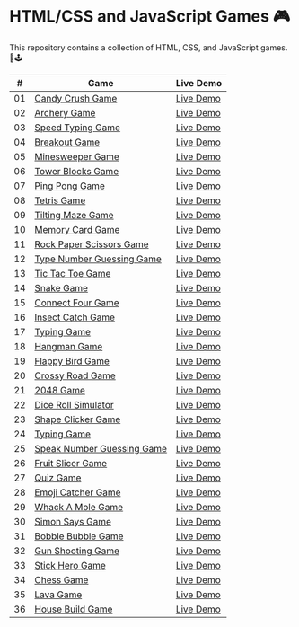 # HTML/CSS and JavaScript Games 🎮

This repository contains a collection of HTML, CSS, and JavaScript games. 🎯🕹

|  #  | Game                                                                                                                           | Live Demo                                                                                           |
| :-: | ------------------------------------------------------------------------------------------------------------------------------ | --------------------------------------------------------------------------------------------------- |
| 01  | [Candy Crush Game](https://github.com/codetap-org/web-games/tree/main/01-Candy-Crush-Game)                     | [Live Demo](https://codetap-org.github.io/web-games/01-Candy-Crush-Game/)           |
| 02  | [Archery Game](https://github.com/codetap-org/web-games/tree/main/02-Archery-Game)                             | [Live Demo](https://codetap-org.github.io/web-games/02-Archery-Game/)               |
| 03  | [Speed Typing Game](https://github.com/codetap-org/web-games/tree/main/03-Speed-Typing-Game)                   | [Live Demo](https://codetap-org.github.io/web-games/03-Speed-Typing-Game/)          |
| 04  | [Breakout Game](https://github.com/codetap-org/web-games/tree/main/04-Breakout-Game)                           | [Live Demo](https://codetap-org.github.io/web-games/04-Breakout-Game/)              |
| 05  | [Minesweeper Game](https://github.com/codetap-org/web-games/tree/main/05-Minesweeper-Game)                     | [Live Demo](https://codetap-org.github.io/web-games/05-Minesweeper-Game/)           |
| 06  | [Tower Blocks Game](https://github.com/codetap-org/web-games/tree/main/06-Tower-Blocks)                        | [Live Demo](https://codetap-org.github.io/web-games/06-Tower-Blocks/)               |
| 07  | [Ping Pong Game](https://github.com/codetap-org/web-games/tree/main/07-Ping-Pong-Game)                         | [Live Demo](https://codetap-org.github.io/web-games/07-Ping-Pong-Game/)             |
| 08  | [Tetris Game](https://github.com/codetap-org/web-games/tree/main/08-Tetris-Game)                               | [Live Demo](https://codetap-org.github.io/web-games/08-Tetris-Game/)                |
| 09  | [Tilting Maze Game](https://github.com/codetap-org/web-games/tree/main/09-Tilting-Maze-Game)                   | [Live Demo](https://codetap-org.github.io/web-games/09-Tilting-Maze-Game/)          |
| 10  | [Memory Card Game](https://github.com/codetap-org/web-games/tree/main/10-Memory-Card-Game)                     | [Live Demo](https://codetap-org.github.io/web-games/10-Memory-Card-Game/)           |
| 11  | [Rock Paper Scissors Game](https://github.com/codetap-org/web-games/tree/main/11-Rock-Paper-Scissors)          | [Live Demo](https://codetap-org.github.io/web-games/11-Rock-Paper-Scissors/)        |
| 12  | [Type Number Guessing Game](https://github.com/codetap-org/web-games/tree/main/12-Type-Number-Guessing-Game)   | [Live Demo](https://codetap-org.github.io/web-games/12-Type-Number-Guessing-Game/)  |
| 13  | [Tic Tac Toe Game](https://github.com/codetap-org/web-games/tree/main/13-Tic-Tac-Toe)                          | [Live Demo](https://codetap-org.github.io/web-games/13-Tic-Tac-Toe/)                |
| 14  | [Snake Game](https://github.com/codetap-org/web-games/tree/main/14-Snake-Game)                                 | [Live Demo](https://codetap-org.github.io/web-games/14-Snake-Game/)                 |
| 15  | [Connect Four Game](https://github.com/codetap-org/web-games/tree/main/15-Connect-Four-Game)                   | [Live Demo](https://codetap-org.github.io/web-games/15-Connect-Four-Game/)          |
| 16  | [Insect Catch Game](https://github.com/codetap-org/web-games/tree/main/16-Insect-Catch-Game)                   | [Live Demo](https://codetap-org.github.io/web-games/16-Insect-Catch-Game/)          |
| 17  | [Typing Game](https://github.com/codetap-org/web-games/tree/main/17-Typing-Game)                               | [Live Demo](https://codetap-org.github.io/web-games/17-Typing-Game/)                |
| 18  | [Hangman Game](https://github.com/codetap-org/web-games/tree/main/18-Hangman-Game)                             | [Live Demo](https://codetap-org.github.io/web-games/18-Hangman-Game/)               |
| 19  | [Flappy Bird Game](https://github.com/codetap-org/web-games/tree/main/19-Flappy-Bird-Game)                     | [Live Demo](https://codetap-org.github.io/web-games/19-Flappy-Bird-Game/)           |
| 20  | [Crossy Road Game](https://github.com/codetap-org/web-games/tree/main/20-Crossy-Road-Game)                     | [Live Demo](https://codetap-org.github.io/web-games/20-Crossy-Road-Game/)           |
| 21  | [2048 Game](https://github.com/codetap-org/web-games/tree/main/21-2048-Game)                                   | [Live Demo](https://codetap-org.github.io/web-games/21-2048-Game/)                  |
| 22  | [Dice Roll Simulator](https://github.com/codetap-org/web-games/tree/main/22-Dice-Roll-Simulator)               | [Live Demo](https://codetap-org.github.io/web-games/22-Dice-Roll-Simulator/)        |
| 23  | [Shape Clicker Game](https://github.com/codetap-org/web-games/tree/main/23-Shape-Clicker-Game)                 | [Live Demo](https://codetap-org.github.io/web-games/23-Shape-Clicker-Game/)         |
| 24  | [Typing Game](https://github.com/codetap-org/web-games/tree/main/24-Typing-Game)                               | [Live Demo](https://codetap-org.github.io/web-games/24-Typing-Game/)                |
| 25  | [Speak Number Guessing Game](https://github.com/codetap-org/web-games/tree/main/25-Speak-Number-Guessing-Game) | [Live Demo](https://codetap-org.github.io/web-games/25-Speak-Number-Guessing-Game/) |
| 26  | [Fruit Slicer Game](https://github.com/codetap-org/web-games/tree/main/26-Fruit-Slicer-Game)                   | [Live Demo](https://codetap-org.github.io/web-games/26-Fruit-Slicer-Game/)          |
| 27  | [Quiz Game](https://github.com/codetap-org/web-games/tree/main/27-Quiz-Game)                                   | [Live Demo](https://codetap-org.github.io/web-games/27-Quiz-Game/)                  |
| 28  | [Emoji Catcher Game](https://github.com/codetap-org/web-games/tree/main/28-Emoji-Catcher-Game)                 | [Live Demo](https://codetap-org.github.io/web-games/28-Emoji-Catcher-Game/)         |
| 29  | [Whack A Mole Game](https://github.com/codetap-org/web-games/tree/main/29-Whack-A-Mole-Game)                   | [Live Demo](https://codetap-org.github.io/web-games/29-Whack-A-Mole-Game/)          |
| 30  | [Simon Says Game](https://github.com/codetap-org/web-games/tree/main/30-Simon-Says-Game)                       | [Live Demo](https://codetap-org.github.io/web-games/30-Simon-Says-Game/)            |
| 31  | [Bobble Bubble Game](https://github.com/codetap-org/web-games/tree/main/31-Bobble-Bubble-Game)                 | [Live Demo](https://codetap-org.github.io/web-games/31-Bobble-Bubble-Game/)         |
| 32  | [Gun Shooting Game](https://github.com/codetap-org/web-games/tree/main/32-Gun-Shooting-Game)                    | [Live Demo](https://codetap-org.github.io/web-games/32-Gun-Shooting-Game/)          |
| 33  | [Stick Hero Game](https://github.com/codetap-org/web-games/tree/main/33-Stick-Hero-Game)                        | [Live Demo](https://codetap-org.github.io/web-games/33-Stick-Hero-Game/)            |
| 34  | [Chess Game](https://github.com/codetap-org/web-games/tree/main/34-Chess-Game)                                  | [Live Demo](https://codetap-org.github.io/web-games/34-Chess-Game/)                 |
| 35  | [Lava Game](https://github.com/codetap-org/web-games/tree/main/35-Lava-Game)                                    | [Live Demo](https://codetap-org.github.io/web-games/35-Lava-Game/)                  |
| 36  | [House Build Game](https://github.com/codetap-org/web-games/tree/main/36-House-Build-Game)                      | [Live Demo](https://codetap-org.github.io/web-games/36-House-Build-Game/)           |
